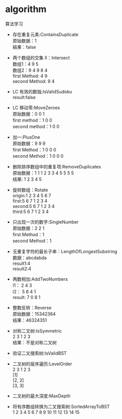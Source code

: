 # algorithm
算法学习 

* 存在重复元素:ContainsDuplicate  
原始数据：1   
結果：false  

* 两个数组的交集 II：Intersect  
数组1：4 9 5    
数组2：9 4 9 8 4   
first Method: 4 9  
second Method: 9 4   

* LC 有效的数独:IsValidSudoku   
result:false

* LC 移动零:MoveZeroes  
原始数据：0 0 1   
first method：1 0 0    
second method：1 0 0   

* 加一:PlusOne   
原始数据：9 9 9  
first Method：1 0 0 0  
second Method：1 0 0 0  

* 删除排序数组中的重复项:RemoveDuplicates   
原始数据：1 1 1 2 3 3 4 5 5 5 5  
结果: 1 2 3 4 5  

* 旋转数组：Rotate   
origin:1 2 3 4 5 6 7   
first:5 6 7 1 2 3 4   
second:5 6 7 1 2 3 4   
third:5 6 7 1 2 3 4   

* 只出现一次的数字:SingleNumber  
原始数据：2 2 1   
first Method：1  
second Method：1  

* 无重复字符的最长子串：LengthOfLongestSubstring  
数据：abcdabda  
result1:4  
result2:4  

* 两数相加:AddTwoNumbers  
l1：    2 4 3  
l2：    5 6 4 1  
result: 7 0 8 1  

* 整数反转：Reverse  
原始数据：15342364  
结果：46324351  

* 对称二叉树:IsSymmetric  
2  3  1  2  3    
结果：不是对称二叉树   

* 验证二叉搜索树:IsValidBST  

* 二叉树的层序遍历:LevelOrder  
2  3  1  2  3    
[1]  
[2, 2]  
[3, 3]   

* 二叉树的最大深度:MaxDepth    

* 将有序数组转换为二叉搜索树:SortedArrayToBST   
1  2  3  4  5  6  7  8  9  10  11  12  13  14  15     
